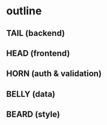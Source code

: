# outline

## TAIL (backend)

## HEAD (frontend)

## HORN (auth & validation)

## BELLY (data)

## BEARD (style)